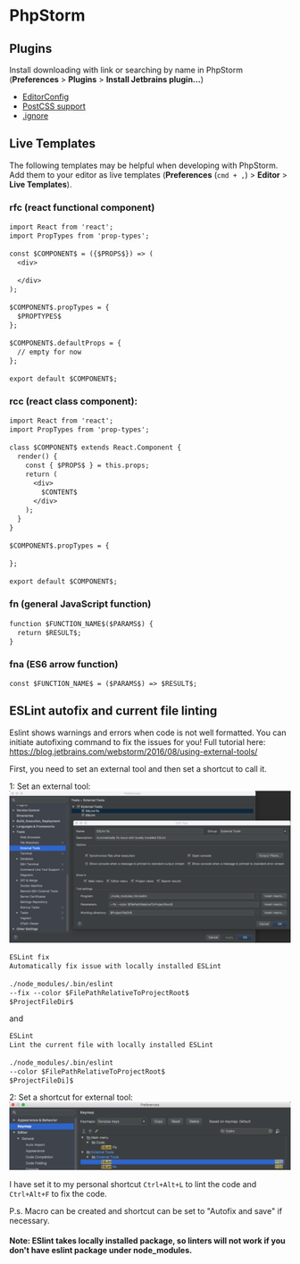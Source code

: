 # PhpStorm

## Plugins

Install downloading with link or searching by name in PhpStorm (**Preferences** > **Plugins** > **Install Jetbrains plugin...**)

* [EditorConfig](https://plugins.jetbrains.com/plugin/7294-editorconfig)
* [PostCSS support](https://plugins.jetbrains.com/plugin/8578-postcss-support)
* [.ignore](https://plugins.jetbrains.com/plugin/7495--ignore)

## Live Templates

The following templates may be helpful when developing with PhpStorm. Add them to your editor as live templates (**Preferences** (`cmd + ,`) > **Editor** > **Live Templates**).

### **rfc** (react functional component)

```
import React from 'react';
import PropTypes from 'prop-types';

const $COMPONENT$ = ({$PROPS$}) => (
  <div>

  </div>
);

$COMPONENT$.propTypes = {
  $PROPTYPES$
};

$COMPONENT$.defaultProps = {
  // empty for now
};

export default $COMPONENT$;
```

### **rcc** (react class component):

```
import React from 'react';
import PropTypes from 'prop-types';

class $COMPONENT$ extends React.Component {
  render() {
    const { $PROPS$ } = this.props;
    return (
      <div>
        $CONTENT$
      </div>
    );
  }
}

$COMPONENT$.propTypes = {

};

export default $COMPONENT$;
```

### **fn** (general JavaScript function)

```
function $FUNCTION_NAME$($PARAMS$) {
  return $RESULT$;
}
```

### **fna** (ES6 arrow function)

```
const $FUNCTION_NAME$ = ($PARAMS$) => $RESULT$;
```

## ESLint autofix and current file linting

Eslint shows warnings and errors when code is not well formatted. You can initiate autofixing command to fix the issues for you!
Full tutorial here: https://blog.jetbrains.com/webstorm/2016/08/using-external-tools/

First, you need to set an external tool and then set a shortcut to call it.

1: Set an external tool: ![image](./images/eslint-as-external-tool-setup.png)

```
ESLint fix
Automatically fix issue with locally installed ESLint

./node_modules/.bin/eslint
--fix --color $FilePathRelativeToProjectRoot$
$ProjectFileDir$
```

and

```
ESLint
Lint the current file with locally installed ESLint

./node_modules/.bin/eslint
--color $FilePathRelativeToProjectRoot$
$ProjectFileDi]$
```

2: Set a shortcut for external tool: ![image](./images/eslint-shortcut-setup.png)

I have set it to my personal shortcut `Ctrl+Alt+L` to lint the code and `Ctrl+Alt+F` to fix the code.

P.s. Macro can be created and shortcut can be set to "Autofix and save" if necessary.

#### Note: ESlint takes locally installed package, so linters will not work if you don't have eslint package under node_modules.
